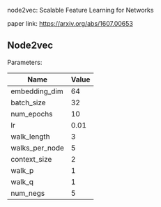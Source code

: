 node2vec: Scalable Feature Learning for Networks

paper link: https://arxiv.org/abs/1607.00653

## Node2vec
Parameters:

| Name | Value |
| ---- | ----- |
|embedding_dim|64|
|batch_size|32|
|num_epochs|10|
|lr|0.01|
|walk_length|3|
|walks_per_node|5|
|context_size|2|
|walk_p|1|
|walk_q|1|
|num_negs|5|

